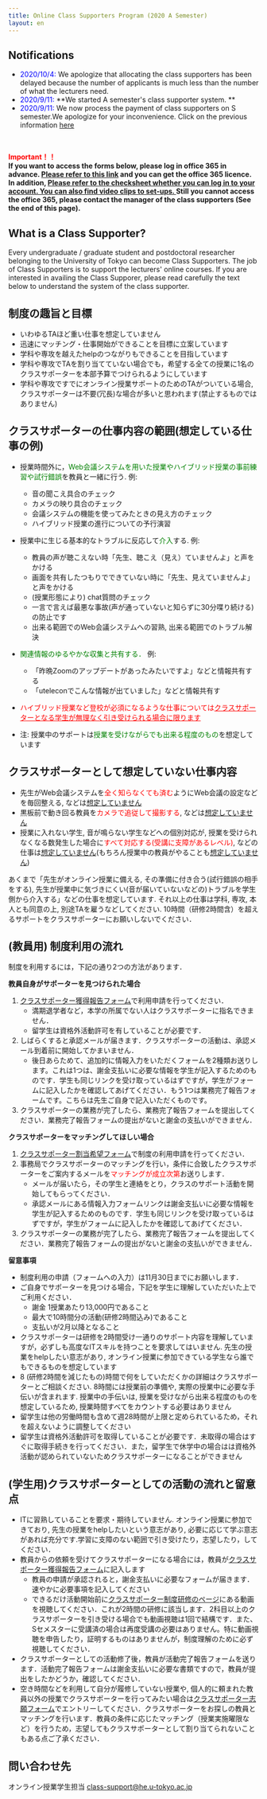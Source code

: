 ```yaml
---
title: Online Class Supporters Program (2020 A Semester)
layout: en
---
```


Notifications
---------------------------

* <span style="color:blue;">2020/10/4:</span> We apologize that allocating the class supporters has been delayed  because the number of applicants is much less than the number of what the lecturers need. 
* <span style="color:blue;">2020/9/11:</span> **We started A semester's class supporter system. **
* <span style="color:blue;">2020/9/11:</span> We now process the payment of class supporters on S semester.We apologize for your inconvenience. Click on the previous information <a href="https://utelecon.github.io/supporters/class" target="_blank">here</a>

<br>

**<font color="red">Important！！</font>** <br>
**If you want to access the forms below, please log in office 365 in advance. <a href="https://www.u-tokyo.ac.jp/adm/dics/ja/mslicense.html" target="_blank">Please refer to this link</a>  and  you can get the office 365 licence. In addition, <a href="https://utelecon.github.io/oc/#office-365%E3%81%8C%E4%BD%BF%E3%81%88%E3%82%8B%E3%81%8B%E3%81%AE%E3%83%81%E3%82%A7%E3%83%83%E3%82%AF " target="_blank">Please refer to the checksheet whether you can log in to your account.  You can also find video clips to set-ups. </a> Still you cannot access the office 365, please contact the manager of the class supporters (See the end of this page).**


What is a Class Supporter?
---------------------------

Every undergraduate / graduate student and postdoctoral researcher belonging to the University of Tokyo can become Class Supporters. The job of Class Supporters is to support the lecturers' online courses. If you are interested in availing the Class Supporer, please read carefully the text below to understand the system of the class supporter.  

制度の趣旨と目標
---------------------------

* いわゆるTAほど重い仕事を想定していません
* 迅速にマッチング・仕事開始ができることを目標に立案しています
* 学科や専攻を越えたhelpのつながりもできることを目指しています
* 学科や専攻でTAを割り当てていない場合でも，希望する全ての授業に1名のクラスサポーターを本部予算でつけられるようにしています
* 学科や専攻ですでにオンライン授業サポートのためのTAがついている場合, クラスサポーターは不要(冗長)な場合が多いと思われます(禁止するものではありません)

クラスサポーターの仕事内容の範囲(想定している仕事の例)
---------------------------

* 授業時間外に，<font color="green">Web会議システムを用いた授業やハイブリッド授業の事前練習や試行錯誤</font>を教員と一緒に行う. 例:
  * 音の聞こえ具合のチェック
  * カメラの映り具合のチェック
  * 会議システムの機能を使ってみたときの見え方のチェック
  * ハイブリッド授業の進行についての予行演習
* 授業中に生じる基本的なトラブルに反応して<font color="green">介入</font>する. 例:
  * 教員の声が聴こえない時「先生、聴こえ（見え）ていませんよ」と声をかける
  * 画面を共有したつもりでできていない時に「先生、見えていませんよ」と声をかける
  * (授業形態により) chat質問のチェック
  * 一言で言えば最悪な事故(声が通っていないと知らずに30分喋り続ける)の防止です
  * 出来る範囲でのWeb会議システムへの習熟, 出来る範囲でのトラブル解決
* <font color="green">関連情報のゆるやかな収集と共有する．</font> 例:
  * 「昨晩Zoomのアップデートがあったみたいですよ」などと情報共有する
  * 「uteleconでこんな情報が出ていました」などと情報共有す
* <span style="color: red">ハイブリッド授業など登校が必須になるような仕事については<u>クラスサポーターとなる学生が無理なく引き受けられる場合に限ります</u></span>
  
* 注: 授業中のサポートは<font color="green">授業を受けながらでも出来る程度のもの</font>を想定しています

クラスサポーターとして想定していない仕事内容
---------------------------

* 先生がWeb会議システムを<font color="red">全く知らなくても済む</font>ようにWeb会議の設定などを毎回整える, などは<u>想定していません</u>
* 黒板前で動き回る教員を<font color="red">カメラで追従して撮影する</font>, などは<u>想定していません</u>
* 授業に入れない学生, 音が鳴らない学生などへの個別対応が, 授業を受けられなくなる数発生した場合に<font color="red">すべて対応する(受講に支障があるレベル)</font>, などの仕事は<u>想定していません</u>(もちろん授業中の教員がやることも<u>想定していません</u>)


あくまで「先生がオンライン授業に備える, その準備に付き合う(試行錯誤の相手をする), 先生が授業中に気づきにくい(音が届いていないなどの)トラブルを学生側から介入する」などの仕事を想定しています. それ以上の仕事は学科, 専攻, 本人とも同意の上, 別途TAを雇うなどしてください. 10時間（研修2時間含）を超えるサポートをクラスサポーターにお願いしないでください．

(教員用) 制度利用の流れ
---------------------------

制度を利用するには，下記の通り2つの方法があります．

**教員自身がサポーターを見つけられた場合**

1. <a href="https://forms.office.com/Pages/ResponsePage.aspx?id=T6978HAr10eaAgh1yvlMhE94RPB63wNJlBYuMusGyS9UNFBUWk5RUkQ0NFFHQUpaSkdaVlNDMU43OC4u" target="_blank">クラスサポーター獲得報告フォーム</a>で利用申請を行ってください．
    * 満期退学者など，本学の所属でない人はクラスサポーターに指名できません．
    * 留学生は資格外活動許可を有していることが必要です．
1. しばらくすると承認メールが届きます．クラスサポーターの活動は、承認メール到着前に開始してかまいません．
    *  後日あらためて、追加的に情報入力をいただくフォームを2種類お送りします。これは1つは、謝金支払いに必要な情報を学生が記入するためのものです．学生も同じリンクを受け取っているはずですが，学生がフォームに記入したかを確認してあげてください．もう1つは業務完了報告フォームです。こちらは先生ご自身で記入いただくものです。
1. クラスサポーターの業務が完了したら、業務完了報告フォームを提出してください．業務完了報告フォームの提出がないと謝金の支払いができません．

**クラスサポーターをマッチングしてほしい場合**
1. <a href="https://forms.office.com/Pages/ResponsePage.aspx?id=T6978HAr10eaAgh1yvlMhE94RPB63wNJlBYuMusGyS9URDJDMVFIUEhVSExOUTBWNlU2TFZBNEpNQy4u" target="_blank">クラスサポーター割当希望フォーム</a>で制度の利用申請を行ってください．
1. 事務局でクラスサポーターのマッチングを行い，条件に合致したクラスサポーターをご案内するメールを<font color="red">マッチングが成立次第</font>お送りします．
    * メールが届いたら，その学生と連絡をとり，クラスのサポート活動を開始してもらってください．
    *  承認メールにある情報入力フォームリンクは謝金支払いに必要な情報を学生が記入するためのものです．学生も同じリンクを受け取っているはずですが，学生がフォームに記入したかを確認してあげてください．
1. クラスサポーターの業務が完了したら、業務完了報告フォームを提出してください．業務完了報告フォームの提出がないと謝金の支払いができません．

**留意事項**
* 制度利用の申請（フォームへの入力）は11月30日までにお願いします．
* ご自身でサポーターを見つける場合，下記を学生に理解していただいた上でご利用ください．
  * 謝金 1授業あたり13,000円であること  
  * 最大で10時間分の活動(研修2時間込み)であること
  * 支払いが2月以降となること
* クラスサポーターは研修を2時間受け一通りのサポート内容を理解していますが，必ずしも高度なITスキルを持つことを要求してはいません. 先生の授業をhelpしたい意志があり, オンライン授業に参加できている学生なら誰でもできるものを想定しています
* 8 (研修2時間を減じたもの)時間で何をしていただくかの詳細はクラスサポーターとご相談ください. 8時間には授業前の準備や, 実際の授業中に必要な手伝いが含まれます. 授業中の手伝いは, 授業を受けながら出来る程度のものを想定しているため, 授業時間すべてをカウントする必要はありません
* 留学生は他の労働時間も含めて週28時間が上限と定められているため，それを超えないように調整してください
* 留学生は資格外活動許可を取得していることが必要です．未取得の場合はすぐに取得手続きを行ってください．また，留学生で休学中の場合はは資格外活動が認められていないためクラスサポーターになることができません


(学生用)クラスサポーターとしての活動の流れと留意点
---------------------------------------------
* ITに習熟していることを要求・期待していません. オンライン授業に参加できており, 先生の授業をhelpしたいという意志があり, 必要に応じて学ぶ意志があれば充分です.学習に支障のない範囲で引き受けたり，志望したり，してください．
* 教員からの依頼を受けてクラスサポーターになる場合には，教員が<a href="https://forms.office.com/Pages/ResponsePage.aspx?id=T6978HAr10eaAgh1yvlMhE94RPB63wNJlBYuMusGyS9UNFBUWk5RUkQ0NFFHQUpaSkdaVlNDMU43OC4u" target="_blank">クラスサポーター獲得報告フォーム</a>に記入します
    * 教員の申請が承認されると，謝金支払いに必要なフォームが届きます．速やかに必要事項を記入してください
    * できるだけ活動開始前に<a href="https://utelecon.github.io/events/2020-05-20/" target="_blank">クラスサポーター制度研修のページ</a>にある動画を視聴してください．これが2時間の研修に該当します．2科目以上のクラスサポーターを引き受ける場合でも動画視聴は1回で結構です．また、Sセメスターに受講済の場合は再度受講の必要はありません。特に動画視聴を申告したり，証明するものはありませんが，制度理解のために必ず視聴してください．
* クラスサポーターとしての活動修了後，教員が活動完了報告フォームを送ります．活動完了報告フォームは謝金支払いに必要な書類ですので，教員が提出をしたかどうか，確認してください．   
* 空き時間などを利用して自分が履修していない授業や, 個人的に頼まれた教員以外の授業でクラスサポーターを行ってみたい場合は<a href="https://forms.office.com/Pages/ResponsePage.aspx?id=T6978HAr10eaAgh1yvlMhE94RPB63wNJlBYuMusGyS9UNVhJUFpTTU0wSlYyVU9TQkVRNDJFQ1BCNi4u" target="_blank">クラスサポーター志願フォーム</a>でエントリーしてください．クラスサポーターをお探しの教員とマッチングを行います．教員の条件に応じたマッチング（授業実施曜限など）を行うため，志望してもクラスサポーターとして割り当てられないこともある点ご了承ください．


問い合わせ先
---------------------------------------------

オンライン授業学生担当
class-support@he.u-tokyo.ac.jp


